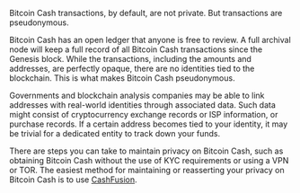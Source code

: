 Bitcoin Cash transactions, by default, are not private. But transactions are pseudonymous.

Bitcoin Cash has an open ledger that anyone is free to review. A full archival node will keep a full record of all Bitcoin Cash transactions since the Genesis block. While the transactions, including the amounts and addresses, are perfectly opaque, there are no identities tied to the blockchain. This is what makes Bitcoin Cash pseudonymous. 

Governments and blockchain analysis companies may be able to link addresses with real-world identities through associated data. Such data might consist of cryptocurrency exchange records or ISP information, or purchase records. If a certain address becomes tied to your identity, it may be trivial for a dedicated entity to track down your funds.

There are steps you can take to maintain privacy on Bitcoin Cash, such as obtaining Bitcoin Cash without the use of KYC requirements or using a VPN or TOR. The easiest method for maintaining or reasserting your privacy on Bitcoin Cash is to use [CashFusion](https://cashfusion.org/). 